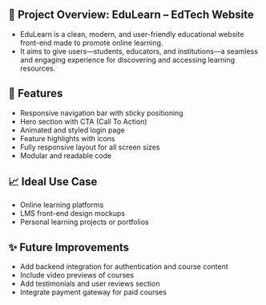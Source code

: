 ## 🎯 Project Overview: EduLearn – EdTech Website
- EduLearn is a clean, modern, and user-friendly educational website front-end made to promote online learning.
- It aims to give users—students, educators, and institutions—a seamless and engaging experience for discovering and accessing learning resources.

## 🚀 Features
- Responsive navigation bar with sticky positioning
- Hero section with CTA (Call To Action)
- Animated and styled login page
- Feature highlights with icons
- Fully responsive layout for all screen sizes
- Modular and readable code

## 📈 Ideal Use Case
- Online learning platforms
- LMS front-end design mockups
- Personal learning projects or portfolios


## ✨ Future Improvements

- Add backend integration for authentication and course content
- Include video previews of courses
- Add testimonials and user reviews section
- Integrate payment gateway for paid courses

